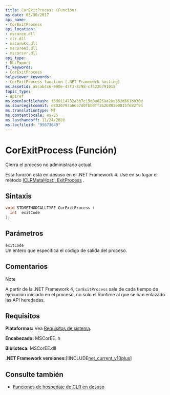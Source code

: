 ```yaml
---
title: CorExitProcess (Función)
ms.date: 03/30/2017
api_name:
- CorExitProcess
api_location:
- mscoree.dll
- clr.dll
- mscorwks.dll
- mscoreei.dll
- mscorsvr.dll
api_type:
- DLLExport
f1_keywords:
- CorExitProcess
helpviewer_keywords:
- CorExitProcess function [.NET Framework hosting]
ms.assetid: a5cab4c6-990e-47f3-8798-cf422b791015
topic_type:
- apiref
ms.openlocfilehash: f6d8114732a3b7c15d0a0258a28a362d661b030a
ms.sourcegitcommit: d8020797a6657d0fbbdff362b80300815f682f94
ms.translationtype: MT
ms.contentlocale: es-ES
ms.lasthandoff: 11/24/2020
ms.locfileid: "95673649"
---
```

# <a name="corexitprocess-function"></a>CorExitProcess (Función)

Cierra el proceso no administrado actual.  
  
 Esta función está en desuso en el .NET Framework 4. Use en su lugar el método [ICLRMetaHost:: ExitProcess](iclrmetahost-exitprocess-method.md) .  
  
## <a name="syntax"></a>Sintaxis  
  
```cpp  
void STDMETHODCALLTYPE CorExitProcess (
  int  exitCode  
);  
```  
  
## <a name="parameters"></a>Parámetros  

 `exitCode`  
 Un entero que especifica el código de salida del proceso.  
  
## <a name="remarks"></a>Comentarios  
  
> [!NOTE]
> A partir de la .NET Framework 4, `CorExitProcess` sale de cada tiempo de ejecución iniciado en el proceso, no solo el Runtime al que se han enlazado las API heredadas.  
  
## <a name="requirements"></a>Requisitos  

 **Plataformas:** Vea [Requisitos de sistema](../../get-started/system-requirements.md).  
  
 **Encabezado:** MSCorEE. h  
  
 **Biblioteca:** MSCorEE.dll  
  
 **.NET Framework versiones:**[!INCLUDE[net_current_v10plus](../../../../includes/net-current-v10plus-md.md)]  
  
## <a name="see-also"></a>Consulte también

- [Funciones de hospedaje de CLR en desuso](deprecated-clr-hosting-functions.md)
